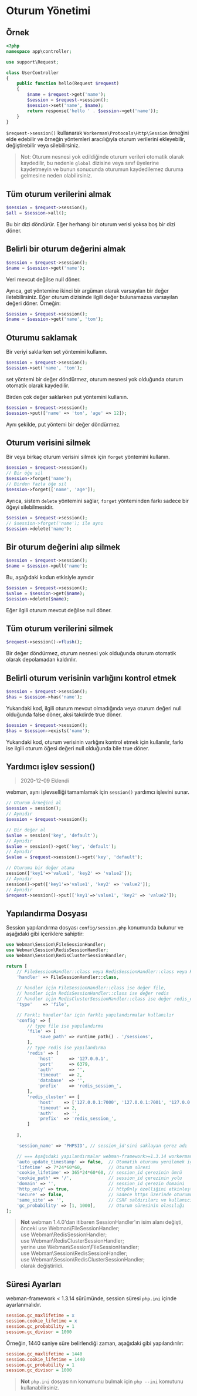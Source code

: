 # Oturum Yönetimi

## Örnek
```php
<?php
namespace app\controller;

use support\Request;

class UserController
{
    public function hello(Request $request)
    {
        $name = $request->get('name');
        $session = $request->session();
        $session->set('name', $name);
        return response('hello ' . $session->get('name'));
    }
}
```

`$request->session()` kullanarak `Workerman\Protocols\Http\Session` örneğini elde edebilir ve örneğin yöntemleri aracılığıyla oturum verilerini ekleyebilir, değiştirebilir veya silebilirsiniz.

> Not: Oturum nesnesi yok edildiğinde oturum verileri otomatik olarak kaydedilir, bu nedenle `global` dizisine veya sınıf üyelerine kaydetmeyin ve bunun sonucunda oturumun kaydedilemez duruma gelmesine neden olabilirsiniz.

## Tüm oturum verilerini almak
```php
$session = $request->session();
$all = $session->all();
```
Bu bir dizi döndürür. Eğer herhangi bir oturum verisi yoksa boş bir dizi döner.

## Belirli bir oturum değerini almak
```php
$session = $request->session();
$name = $session->get('name');
```
Veri mevcut değilse null döner.

Ayrıca, get yöntemine ikinci bir argüman olarak varsayılan bir değer iletebilirsiniz. Eğer oturum dizisinde ilgili değer bulunamazsa varsayılan değeri döner. Örneğin:
```php
$session = $request->session();
$name = $session->get('name', 'tom');
```

## Oturumu saklamak
Bir veriyi saklarken set yöntemini kullanın.
```php
$session = $request->session();
$session->set('name', 'tom');
```
set yöntemi bir değer döndürmez, oturum nesnesi yok olduğunda oturum otomatik olarak kaydedilir.

Birden çok değer saklarken put yöntemini kullanın.
```php
$session = $request->session();
$session->put(['name' => 'tom', 'age' => 12]);
```
Aynı şekilde, put yöntemi bir değer döndürmez.

## Oturum verisini silmek
Bir veya birkaç oturum verisini silmek için `forget` yöntemini kullanın.
```php
$session = $request->session();
// Bir öğe sil
$session->forget('name');
// Birden fazla öğe sil
$session->forget(['name', 'age']);
```

Ayrıca, sistem `delete` yöntemini sağlar, `forget` yönteminden farkı sadece bir öğeyi silebilmesidir.
```php
$session = $request->session();
// $session->forget('name'); ile aynı
$session->delete('name');
```

## Bir oturum değerini alıp silmek
```php
$session = $request->session();
$name = $session->pull('name');
```
Bu, aşağıdaki kodun etkisiyle aynıdır
```php
$session = $request->session();
$value = $session->get($name);
$session->delete($name);
```
Eğer ilgili oturum mevcut değilse null döner.

## Tüm oturum verilerini silmek
```php
$request->session()->flush();
```
Bir değer döndürmez, oturum nesnesi yok olduğunda oturum otomatik olarak depolamadan kaldırılır.

## Belirli oturum verisinin varlığını kontrol etmek
```php
$session = $request->session();
$has = $session->has('name');
```
Yukarıdaki kod, ilgili oturum mevcut olmadığında veya oturum değeri null olduğunda false döner, aksi takdirde true döner.

```php
$session = $request->session();
$has = $session->exists('name');
```
Yukarıdaki kod, oturum verisinin varlığını kontrol etmek için kullanılır, farkı ise ilgili oturum öğesi değeri null olduğunda bile true döner.

## Yardımcı işlev session()
> 2020-12-09 Eklendi

webman, aynı işlevselliği tamamlamak için `session()` yardımcı işlevini sunar.
```php
// Oturum örneğini al
$session = session();
// Aynıdır
$session = $request->session();

// Bir değer al
$value = session('key', 'default');
// Aynıdır
$value = session()->get('key', 'default');
// Aynıdır
$value = $request->session()->get('key', 'default');

// Oturuma bir değer atama
session(['key1'=>'value1', 'key2' => 'value2']);
// Aynıdır
session()->put(['key1'=>'value1', 'key2' => 'value2']);
// Aynıdır
$request->session()->put(['key1'=>'value1', 'key2' => 'value2']);
```
## Yapılandırma Dosyası
Session yapılandırma dosyası `config/session.php` konumunda bulunur ve aşağıdaki gibi içeriklere sahiptir:
```php
use Webman\Session\FileSessionHandler;
use Webman\Session\RedisSessionHandler;
use Webman\Session\RedisClusterSessionHandler;

return [
    // FileSessionHandler::class veya RedisSessionHandler::class veya RedisClusterSessionHandler::class 
    'handler' => FileSessionHandler::class,
    
    // handler için FileSessionHandler::class ise değer file,
    // handler için RedisSessionHandler::class ise değer redis
    // handler için RedisClusterSessionHandler::class ise değer redis_cluster yani redis kümesi
    'type'    => 'file',

    // Farklı handler'lar için farklı yapılandırmalar kullanılır
    'config' => [
        // type file ise yapılandırma
        'file' => [
            'save_path' => runtime_path() . '/sessions',
        ],
        // type redis ise yapılandırma
        'redis' => [
            'host'      => '127.0.0.1',
            'port'      => 6379,
            'auth'      => '',
            'timeout'   => 2,
            'database'  => '',
            'prefix'    => 'redis_session_',
        ],
        'redis_cluster' => [
            'host'    => ['127.0.0.1:7000', '127.0.0.1:7001', '127.0.0.1:7001'],
            'timeout' => 2,
            'auth'    => '',
            'prefix'  => 'redis_session_',
        ]
        
    ],

    'session_name' => 'PHPSID', // session_id'sini saklayan çerez adı

    // === Aşağıdaki yapılandırmalar webman-framework>=1.3.14 workerman>=4.0.37 gerektirir ===
    'auto_update_timestamp' => false,  // Otomatik oturumu yenilemek için, varsayılan olarak kapalı
    'lifetime' => 7*24*60*60,          // Oturum süresi
    'cookie_lifetime' => 365*24*60*60, // session_id çerezinin ömrü
    'cookie_path' => '/',              // session_id çerezinin yolu
    'domain' => '',                    // session_id çerezin domaini
    'http_only' => true,               // httpOnly özelliğini etkinleştirme, varsayılan olarak etkin
    'secure' => false,                 // Sadece https üzerinde oturumu aç, varsayılan olarak kapalı
    'same_site' => '',                 // CSRF saldırıları ve kullanıcı izimini engellemek için, strict/lax/none seçenekleri
    'gc_probability' => [1, 1000],     // Oturum süresinin olasılığı
];
```

> **Not**
> webman 1.4.0'dan itibaren SessionHandler'ın isim alanı değişti, önceki 
> use Webman\FileSessionHandler;  
> use Webman\RedisSessionHandler;  
> use Webman\RedisClusterSessionHandler;  
> yerine 
> use Webman\Session\FileSessionHandler;  
> use Webman\Session\RedisSessionHandler;  
> use Webman\Session\RedisClusterSessionHandler;  
> olarak değiştirildi.


## Süresi Ayarları
webman-framework < 1.3.14 sürümünde, session süresi `php.ini` içinde ayarlanmalıdır.

```ini
session.gc_maxlifetime = x
session.cookie_lifetime = x
session.gc_probability = 1
session.gc_divisor = 1000
```

Örneğin, 1440 saniye süre belirlendiği zaman, aşağıdaki gibi yapılandırılır:
```ini
session.gc_maxlifetime = 1440
session.cookie_lifetime = 1440
session.gc_probability = 1
session.gc_divisor = 1000
```

> **Not**
> `php.ini` dosyasının konumunu bulmak için `php --ini` komutunu kullanabilirsiniz.
